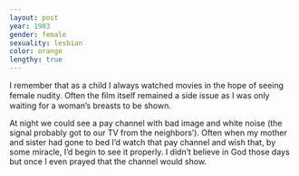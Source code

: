 ```yaml
---
layout: post
year: 1983
gender: female
sexuality: lesbian
color: orange
lengthy: true
---
```

I remember that as a child I always watched movies in the hope of seeing female nudity. Often the ﬁlm itself remained a side issue as I was only waiting for a woman’s breasts to be shown.

<!--more-->

At night we could see a pay channel with bad image and white noise (the signal probably got to our TV from the neighbors’). Often when my mother and sister had gone to bed I’d watch that pay channel and wish that, by some miracle, I’d begin to see it properly. I didn’t believe in God those days but once I even prayed that the channel would show.
